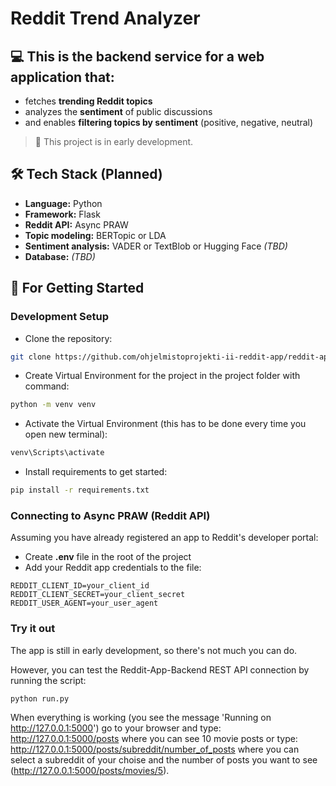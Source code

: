 # Reddit Trend Analyzer

## 💻 This is the backend service for a web application that:
- fetches **trending Reddit topics**
- analyzes the **sentiment** of public discussions
- and enables **filtering topics by sentiment** (positive, negative, neutral)

> 🚧 This project is in early development.


## 🛠️ Tech Stack (Planned)

- **Language:** Python
- **Framework:** Flask
- **Reddit API:** Async PRAW
- **Topic modeling:** BERTopic or LDA
- **Sentiment analysis:** VADER or TextBlob or Hugging Face *(TBD)*
- **Database:** *(TBD)*

## 🚀 For Getting Started

### Development Setup
- Clone the repository:
```bash
git clone https://github.com/ohjelmistoprojekti-ii-reddit-app/reddit-app-backend.git
```
- Create Virtual Environment for the project in the project folder with command:
```bash
python -m venv venv
```
- Activate the Virtual Environment (this has to be done every time you open new terminal):
```bash
venv\Scripts\activate
```
- Install requirements to get started:
```bash
pip install -r requirements.txt
```

### Connecting to Async PRAW (Reddit API)
Assuming you have already registered an app to Reddit's developer portal:
- Create **.env** file in the root of the project
- Add your Reddit app credentials to the file:
```
REDDIT_CLIENT_ID=your_client_id
REDDIT_CLIENT_SECRET=your_client_secret
REDDIT_USER_AGENT=your_user_agent
```

### Try it out
The app is still in early development, so there's not much you can do.

However, you can test the Reddit-App-Backend REST API connection by running the script:
```bash
python run.py
```
When everything is working (you see the message 'Running on http://127.0.0.1:5000') go to your browser and type: http://127.0.0.1:5000/posts where you can see 10 movie posts or type: http://127.0.0.1:5000/posts/subreddit/number_of_posts where you can select a subreddit of your choise and the number of posts you want to see (http://127.0.0.1:5000/posts/movies/5).